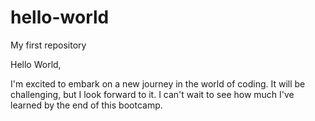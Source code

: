 # hello-world
My first repository 

Hello World, 

I'm excited to embark on a new journey in the world of coding. It will be challenging, but I look forward to it. I can't wait to see how much I've learned by the end of this bootcamp. 
